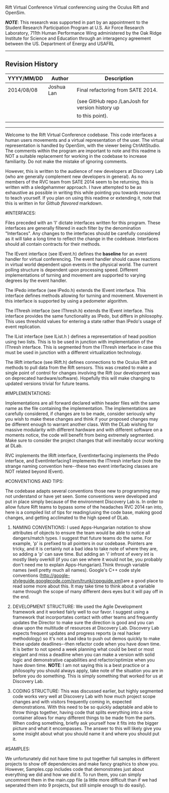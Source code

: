 
Rift Virtual Conference
Virtual conferencing using the Oculus Rift and OpenSim.
 
***NOTE***: This research was supported in part by an appointment to the Student
Research Participation Program at U.S. Air Force Research Laboratory,
711th Human Performance Wing administered by the Oak Ridge Institute for 
Science and Education through an interagency agreement between the US. 
Department of Energy and USAFRL  

--------------------------------------------------------------------------------------
Revision History
--------------------------------------------------------------------------------------
YYYY/MM/DD| Author          | Description
----------|-----------------|-------------------------------------------------------
2014/08/08|Joshua Lan		| Final refactoring from SATE 2014. 
	      | 				| (see GitHub repo /LanJosh for version history up
		  |					| to this point).
		  |					|
---------------------------------------------------------------------------------------

Welcome to the Rift Virtual Conference codebase. This code interfaces a human users 
movements and a virtual representation of the user. The virtual representation is 
handled by OpenSim, with the viewer being CtrlAltStudio. The comments within the 
program are important to note and this readme is NOT a suitable replacement for working
in the codebase to increase familiarity. Do not make the mistake of ignoring comments. 

However, this is written to the audience of new developers at Discovery Lab (who are 
generally complement new developers in general). As no members of the RVC team from 
SATE 2014 seem to be returning, this is written with a sledgehammer approach. I have 
attempted to be as exhaustive as possible in writing this while pointing you towards 
resources to teach yourself. If you plan on using this readme or extending it, note
that this is written in for *Github flavored* markdown. 

 
#INTERFACES:

Files preceded with an 'I' dictate interfaces written for this program. These
interfaces are generally filtered in each filter by the denomination "Interfaces". Any 
changes to the interfaces should be carefully considered as it will take a long time to
reflect the change in the codebase. Interfaces should all contain contracts for their 
methods. 

The IEvent interface (see IEvent.h) defines the **baseline** for an event handler for 
virtual conferencing. The event handler should cause reactions in virtual world 
dependent upon events in the physical world. The current polling structure is dependent
upon processing speed. Different implementations of turning and movement are supported
to varying degrees by the event handler.

The IPedo interface (see IPedo.h) extends the IEvent interface. This interface defines 
methods allowing for turning and movement. Movement in this interface is supported by 
using a pedometer algorithm. 

The IThresh interface (see IThresh.h)  extends the IEvent interface. This interface
provides the same functionality as IPedo, but differs in philosophy. This uses 
threshold values for entering a state rather than IPedo's usage of event replication.

The IList interface (see IList.h ) defines a representation of head position using two 
lists. This is to be used in junction with implementation of the IThresh interface. 
This is segmented from the IThresh interface in case this must be used in junction with
a different virtualization technology. 

The IRift interface (see IRift.h) defines connections to the Oculus Rift and methods to
pull data from the Rift sensors. This was created to make a single point of control
for changes involving the Rift (our development was on deprecated hardware/software).
Hopefully this will make changing to updated versions trivial for future teams.

 
#IMPLEMENTATIONS:

Implementations are all forward declared within header files with the same name as the 
file containing the implementation. The implementations are carefully considered, if 
changes are to be made, consider seriously why you wish to make these changes and think
if your proposed changes may be different enough to warrant another class. With the DLab
wishing for massive modularity with different hardware and with different software on a
moments notice, the code will benefit from being extremely segmented. Make sure to 
consider the project changes that will inevitably occur working at DLab. 

RVC implements the IRift interface, EventInterfacing implements the IPedo interface, and
EventInterfacing1 implements the IThresh interface (note the strange naming convention
here--these two event interfacing classes are NOT related beyond IEvent).  


#CONVENTIONS AND TIPS:

The codebase adapts several conventions those new to programming may not understand or
have yet seen. Some conventions were developed and put in place simply because of the 
environment Discovery Lab is. In order to allow future Rift teams to bypass some of the
headaches RVC 2014 ran into, here is a compiled list of tips for reading/using the code
base, making good changes, and getting acclimated to the high speed of DLab.

1. NAMING CONVENTIONS:
I used Apps-Hungarian notation to show attributes of objects to ensure the team would
be able to notice all dangers/match types. I suggest that future teams do the same. 
For example, 'p' is prefixed to all pointers in our codebase. Pointers are tricky, and
it is certainly not a bad idea to take note of where they are, so adding a 'p' can save
time. But adding an 'i' infront of every int is mostly likely overkill (if you can see
where it would not be, you probably don't need me to explain Apps-Hungarian).Think through 
variable names (well pretty much all names). Google's C++ code style conventions 
(http://google-styleguide.googlecode.com/svn/trunk/cppguide.xml)are a good place to read some 
more about this. It may take time to think about a variable name through the scope of many different 
devs eyes but it will pay off in the end.

2. DEVELOPMENT STRUCTURE:
We used the Agile Development framework and it worked fairly well to our favor. I 
suggest using a framework that incorportates contact with other teams and frequently
updates the Director to make sure the direction is good and you can draw upon the 
multitude of resources at Discovery Lab. Discovery Lab expects frequent updates and
progress reports (a real hacker methodology) so it's not a bad idea to push out demos
quickly to make these update deadlines--then refactor code when you have down time. 
It is better to not spend a week planning what could be best or most elegant and
miss a deadline when you can make a version with solid logic and demonstrative capabilities 
and refactor/optimize when you have down time. 
**NOTE**: I am not saying this is a best practice or a philosophy you should always apply,
take note of the situation you are in before you do something. This is simply something
that worked for us at Discovery Lab. 

3. CODING STRUCTURE:
This was discussed earlier, but highly segmented code works very well at Discovery Lab with
how much project scope changes and with visitors frequently coming in, expected demonstrations.
With this need to be so quickly adaptable and able to throw things together, having code that 
splits everything into a nice container allows for many different things to be made from the 
parts. When coding something, briefly ask yourself how it fits into the bigger picture and what
it encompasses. The answer to this will likely give you some insight about what you should name 
it and where you should put it. 

#SAMPLES:

We unfortunately did not have time to put together full samples in different projects to show off
dependencies and make fancy graphics to show you. However, Samples.cpp includes code that demonstrates
just about everything we did and how we did it. To run them, you can simply uncomment them in the 
main.cpp file (a little more difficult than if we had seperated them into 9 projects, but still simple
enough to do easily). 
